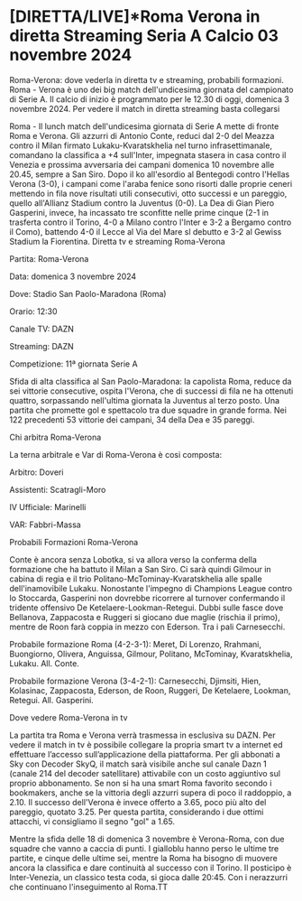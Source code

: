 [DIRETTA/LIVE]*Roma Verona in diretta Streaming Seria A Calcio 03 novembre 2024
=
Roma-Verona: dove vederla in diretta tv e streaming, probabili formazioni. Roma - Verona è uno dei big match dell'undicesima giornata del campionato di Serie A. Il calcio di inizio è programmato per le 12.30 di oggi, domenica 3 novembre 2024. Per vedere il match in diretta streaming basta collegarsi

Roma - Il lunch match dell'undicesima giornata di Serie A mette di fronte Roma e Verona. Gli azzurri di Antonio Conte, reduci dal 2-0 del Meazza contro il Milan firmato Lukaku-Kvaratskhelia nel turno infrasettimanale, comandano la classifica a +4 sull'Inter, impegnata stasera in casa contro il Venezia e prossima avversaria dei campani domenica 10 novembre alle 20.45, sempre a San Siro. Dopo il ko all'esordio al Bentegodi contro l'Hellas Verona (3-0), i campani come l'araba fenice sono risorti dalle proprie ceneri mettendo in fila nove risultati utili consecutivi, otto successi e un pareggio, quello all'Allianz Stadium contro la Juventus (0-0). La Dea di Gian Piero Gasperini, invece, ha incassato tre sconfitte nelle prime cinque (2-1 in trasferta contro il Torino, 4-0 a Milano contro l'Inter e 3-2 a Bergamo contro il Como), battendo 4-0 il Lecce al Via del Mare sl debutto e 3-2 al Gewiss Stadium la Fiorentina. Diretta tv e streaming Roma-Verona

Partita: Roma-Verona

Data: domenica 3 novembre 2024

Dove: Stadio San Paolo-Maradona (Roma)

Orario: 12:30

Canale TV: DAZN

Streaming: DAZN

Competizione: 11ª giornata Serie A

Sfida di alta classifica al San Paolo-Maradona: la capolista Roma, reduce da sei vittorie consecutive, ospita l'Verona, che di successi di fila ne ha ottenuti quattro, sorpassando nell'ultima giornata la Juventus al terzo posto. Una partita che promette gol e spettacolo tra due squadre in grande forma. Nei 122 precedenti 53 vittorie dei campani, 34 della Dea e 35 pareggi.

Chi arbitra Roma-Verona

La terna arbitrale e Var di Roma-Verona è cosi composta:

Arbitro: Doveri

Assistenti: Scatragli-Moro

IV Ufficiale: Marinelli

VAR: Fabbri-Massa

Probabili Formazioni Roma-Verona

Conte è ancora senza Lobotka, si va allora verso la conferma della formazione che ha battuto il Milan a San Siro. Ci sarà quindi Gilmour in cabina di regia e il trio Politano-McTominay-Kvaratskhelia alle spalle dell'inamovibile Lukaku. Nonostante l'impegno di Champions League contro lo Stoccarda, Gasperini non dovrebbe ricorrere al turnover confermando il tridente offensivo De Ketelaere-Lookman-Retegui. Dubbi sulle fasce dove Bellanova, Zappacosta e Ruggeri si giocano due maglie (rischia il primo), mentre de Roon farà coppia in mezzo con Ederson. Tra i pali Carnesecchi.

Probabile formazione Roma (4-2-3-1): Meret, Di Lorenzo, Rrahmani, Buongiorno, Olivera, Anguissa, Gilmour, Politano, McTominay, Kvaratskhelia, Lukaku. All. Conte.

Probabile formazione Verona (3-4-2-1): Carnesecchi, Djimsiti, Hien, Kolasinac, Zappacosta, Ederson, de Roon, Ruggeri, De Ketelaere, Lookman, Retegui. All. Gasperini.

Dove vedere Roma-Verona in tv

La partita tra Roma e Verona verrà trasmessa in esclusiva su DAZN. Per vedere il match in tv è possibile collegare la propria smart tv a internet ed effettuare l’accesso sull’applicazione della piattaforma. Per gli abbonati a Sky con Decoder SkyQ, il match sarà visibile anche sul canale Dazn 1 (canale 214 del decoder satellitare) attivabile con un costo aggiuntivo sul proprio abbonamento. Se non si ha una smart Roma favorito secondo i bookmakers, anche se la vittoria degli azzurri supera di poco il raddoppio, a 2.10. Il successo dell'Verona è invece offerto a 3.65, poco più alto del pareggio, quotato 3.25. Per questa partita, considerando i due ottimi attacchi, vi consigliamo il segno "gol" a 1.65.

Mentre la sfida delle 18 di domenica 3 novembre è Verona-Roma, con due squadre che vanno a caccia di punti. I gialloblu hanno perso le ultime tre partite, e cinque delle ultime sei, mentre la Roma ha bisogno di muovere ancora la classifica e dare continuità al successo con il Torino. Il posticipo è Inter-Venezia, un classico testa coda, si gioca dalle 20:45. Con i nerazzurri che continuano l'inseguimento al Roma.TT

